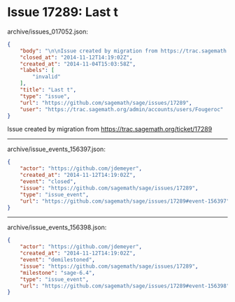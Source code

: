 # Issue 17289: Last t

archive/issues_017052.json:
```json
{
    "body": "\n\nIssue created by migration from https://trac.sagemath.org/ticket/17289\n\n",
    "closed_at": "2014-11-12T14:19:02Z",
    "created_at": "2014-11-04T15:03:58Z",
    "labels": [
        "invalid"
    ],
    "title": "Last t",
    "type": "issue",
    "url": "https://github.com/sagemath/sage/issues/17289",
    "user": "https://trac.sagemath.org/admin/accounts/users/Fougeroc"
}
```


Issue created by migration from https://trac.sagemath.org/ticket/17289





---

archive/issue_events_156397.json:
```json
{
    "actor": "https://github.com/jdemeyer",
    "created_at": "2014-11-12T14:19:02Z",
    "event": "closed",
    "issue": "https://github.com/sagemath/sage/issues/17289",
    "type": "issue_event",
    "url": "https://github.com/sagemath/sage/issues/17289#event-156397"
}
```



---

archive/issue_events_156398.json:
```json
{
    "actor": "https://github.com/jdemeyer",
    "created_at": "2014-11-12T14:19:02Z",
    "event": "demilestoned",
    "issue": "https://github.com/sagemath/sage/issues/17289",
    "milestone": "sage-6.4",
    "type": "issue_event",
    "url": "https://github.com/sagemath/sage/issues/17289#event-156398"
}
```
